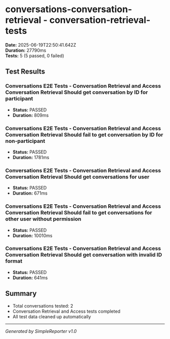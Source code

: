 # conversations-conversation-retrieval - conversation-retrieval-tests

**Date:** 2025-06-19T22:50:41.642Z  
**Duration:** 27790ms  
**Tests:** 5 (5 passed, 0 failed)

## Test Results


### Conversations E2E Tests - Conversation Retrieval and Access Conversation Retrieval Should get conversation by ID for participant
- **Status:** PASSED
- **Duration:** 809ms



### Conversations E2E Tests - Conversation Retrieval and Access Conversation Retrieval Should fail to get conversation by ID for non-participant
- **Status:** PASSED
- **Duration:** 1781ms



### Conversations E2E Tests - Conversation Retrieval and Access Conversation Retrieval Should get conversations for user
- **Status:** PASSED
- **Duration:** 671ms



### Conversations E2E Tests - Conversation Retrieval and Access Conversation Retrieval Should fail to get conversations for other user without permission
- **Status:** PASSED
- **Duration:** 10010ms



### Conversations E2E Tests - Conversation Retrieval and Access Conversation Retrieval Should get conversation with invalid ID format
- **Status:** PASSED
- **Duration:** 641ms



## Summary

- Total conversations tested: 2
- Conversation Retrieval and Access tests completed
- All test data cleaned up automatically

---
*Generated by SimpleReporter v1.0*
